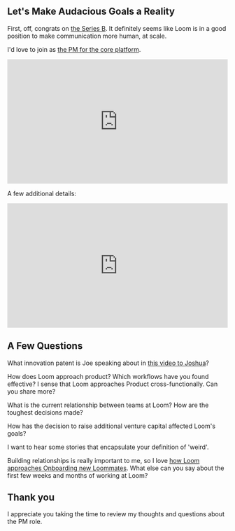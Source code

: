 ## Let's Make Audacious Goals a Reality

First, off, congrats on [the Series B](https://www.loom.com/blog/why-we-raised-a-30m-series-b-from-sequoia/). It definitely seems like Loom is in a good position to make communication more human, at scale.  

I'd love to join as [the PM for the core platform](https://jobs.lever.co/useloom/b7066f2b-fdde-4baf-a1a6-0c23a78f0c97).

<div style="position: relative; padding-bottom: 56.33802816901409%; height: 0;"><iframe src="https://www.loom.com/embed/0269e153400f4edd92130a139e7454a4" frameborder="0" webkitallowfullscreen mozallowfullscreen allowfullscreen style="position: absolute; top: 0; left: 0; width: 100%; height: 100%;"></iframe></div>

A few additional details: 

<div style="position: relative; padding-bottom: 56.33802816901409%; height: 0;"><iframe src="https://www.loom.com/embed/679e0887429e45fcad4bf504cd339049" frameborder="0" webkitallowfullscreen mozallowfullscreen allowfullscreen style="position: absolute; top: 0; left: 0; width: 100%; height: 100%;"></iframe></div>


## A Few Questions

What innovation patent is Joe speaking about in [this video to Joshua](https://www.loom.com/use-cases/leadership)?

How does Loom approach product? Which workflows have you found effective? I sense that Loom approaches Product cross-functionally. Can you share more?

What is the current relationship between teams at Loom? How are the toughest decisions made? 

How has the decision to raise additional venture capital affected Loom's goals?

I want to hear some stories that encapsulate your definition of 'weird'.

Building relationships is really important to me, so I love [how Loom approaches Onboarding new Loommates](https://www.loom.com/blog/how-to-make-remote-onboarding-personal-and-scalable/). What else can you say about the first few weeks and months of working at Loom? 


## Thank you

I appreciate you taking the time to review my thoughts and questions about the PM role.    
